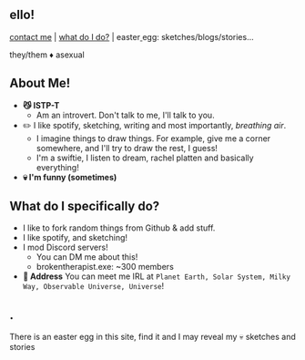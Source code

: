 ## ello!
[contact me](https://github.com/bobbledbobby/bobbledbobby.github.io/new/master#contact-me) | [what do I do?](https://github.com/bobbledbobby/bobbledbobby.github.io/blob/master/what-do-i-do.md#what-do-i--do) | easter[ ](https://github.com/bobbledbobby/bobbledbobby.github.io/blob/master/not-an-easteregg.md#easter-egg) egg: sketches/blogs/stories...

they/them ♦ asexual

## About Me!
* **😼 ISTP-T**
  * Am an introvert. Don't talk to me, I'll talk to you.
* ✏️ I like spotify, sketching, writing and most importantly, _breathing air_.
  * I imagine things to draw things. For example, give me a corner somewhere, and I'll try to draw the rest, I guess!
  * I'm a swiftie, I listen to dream, rachel platten and basically everything!
* **💀 I'm funny (sometimes)**

## What do I specifically do?
* I like to fork random things from Github & add stuff.
* I like spotify, and sketching!
* I mod Discord servers!
  * You can DM me about this!
  * brokentherapist.exe: ~300 members
* **📨 Address** You can meet me IRL at `Planet Earth, Solar System, Milky Way, Observable Universe, Universe`!

## .

There is an easter egg in this site, find it and I may reveal my 💀 sketches and stories

